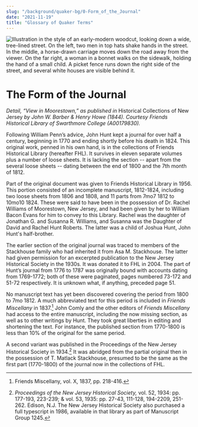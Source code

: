 ```yaml
---
slug: "/background/quaker-bg/0-Form_of_the_Journal"
date: "2021-11-19"
title: "Glossary of Quaker Terms"
---
```



![Illustration in the style of an early-modern woodcut, looking down a wide, tree-lined street. On the left, two men in top hats shake hands in the street. In the middle, a horse-drawn carriage moves down the road away from the viewer. On the far right, a woman in a bonnet walks on the sidewalk, holding the hand of a small child. A picket fence runs down the right side of the street, and several white houses are visible behind it.](./images/image6.jpg " ")

# The Form of the Journal

 

  <img src="../../images/image6.jpg" alt=""/>
 <figcaption><i>Detail, “View in Moorestown,” as published in </i>Historical Collections of New Jersey<i> by John W.  Barber & Henry Howe (1844).  Courtesy Friends Historical Library of Swarthmore College (A00179830).</i></figcaption>
</figure>


Following William Penn’s advice, John Hunt kept a journal for over half a century, beginning in 1770 and ending shortly before his death in 1824. This original work, penned in his own hand, is in the collections of Friends Historical Library (hereafter FHL). It survives in eleven separate volumes plus a number of loose sheets. It is lacking the section -- apart from the several loose sheets -- dating between the end of 1800 and the 7th month of 1812. 

Part of the original document was given to Friends Historical Library in 1956. This portion consisted of an incomplete manuscript, 1812-1824, including two loose sheets from 1806 and 1808, and 11 parts from 7mo7 1812 to 10mo10 1824. These were said to have been in the possession of Dr. Rachel Williams of Moorestown, New Jersey, and had been given by her to William Bacon Evans for him to convey to this Library. Rachel was the daughter of Jonathan G. and Susanna R. Williams, and Susanna was the Daughter of David and Rachel Hunt Roberts. The latter was a child of Joshua Hunt, John Hunt's half-brother.

The earlier section of the original journal was traced to members of the Stackhouse family who had inherited it from Asa M. Stackhouse. The latter had given permission for an excerpted publication to the New Jersey Historical Society in the 1930s. It was donated it to FHL in 2004. The part of Hunt’s journal from 1776 to 1787 was originally bound with accounts dating from 1769-1772; both of these were paginated, pages numbered 73-172 and 51-72 respectively. It is unknown what, if anything, preceded page 51.

No manuscript text has yet been discovered covering the period from 1800 to 7mo 1812. A much abbreviated text for this period is included in _Friends Miscellany_ in 1837.[^4] John Comly and the other editors of _Friends Miscellany_ had access to the entire manuscript, including the now missing section, as well as to other writings by Hunt. They took great liberties in editing and shortening the text. For instance, the published section from 1770-1800 is less than 10% of the original for the same period. 

[^4]: Friends Miscellany, vol. X, 1837, pp. 218-416.

A second variant was published in the Proceedings of the New Jersey Historical Society in 1934.[^5] It was abridged from the partial original then in the possession of T. Matlack Stackhouse, presumed to be the same as the first part (1770-1800) of the journal now in the collections of FHL.

[^5]: _Proceedings of the New Jersey Historical Society,_ vol. 52, 1934: pp. 177-193, 223-239; & vol.  53, 1935: pp. 27-43, 111-128, 194-2209, 251-262.  Edison, N.J.  The New Jersey Historical Society also purchased a full typescript in 1986, available in that library as part of Manuscript Group 1245.
